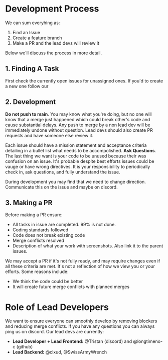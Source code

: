 # Development Process
We can sum everyhing as:
1. Find an Issue
2. Create a feature branch
3. Make a PR and the lead devs will review it

Below we'll discuss the process in more detail.

## 1. Finding A Task
First check the currently open issues for unassigned ones.
If you'd to create a new one follow our 

## 2. Development
**Do not push to main**. You may know what you're doing, but no one will know that a merge just happened which could break other's code and cause substantial delays. Any push to merge by a non lead dev will be immediately undone without question.
Lead devs should also create PR requests and have someone else review it.

Each issue should have a mission statement and acceptance criteria detailing in a bullet list what needs to be accompolished. **Ask Questions**. The last thing we want is your code to be unused because their was confusion on an issue.
It's probable despite best efforts issues could be vauge or have wrong directives. It is your responsibility to periodically check in, ask questions, and fully understand the issue.

During development you may find that we need to change direction. Communicate this on the issue and maybe on discord.

## 3. Making a PR

Before making a PR ensure:
- All tasks in issue are completed. 99% is not done.
- Coding standards followed
- Code does not break existing code
- Merge conflicts resolved
- Description of what your work with screenshots. Also link it to the parent issues.

We may accept a PR if it's not fully ready, and may require changes even if all these criteria are met. It's not a reflection of how we view you or your efforts. 
Some reasons include:

- We think the code could be better
- It will create future merge conflicts with planned merges

# Role of Lead Developers
We want to ensure everyone can smoothly develop by removing blockers and reducing merge conflicts. If you have any questions you can always ping us on discord. 
Our lead devs are currently:
- **Lead Developer + Lead Frontend:** @Tristan (discord) and @longtimeno-c (github)
- **Lead Backend:** @clxud, @SwissArmyWrench


